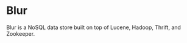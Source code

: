 Blur
=============

Blur is a NoSQL data store built on top of Lucene, Hadoop, Thrift, and Zookeeper.

